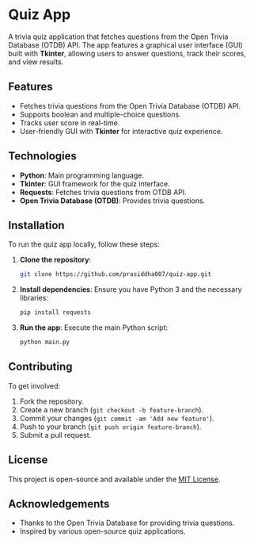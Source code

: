 # Quiz App

A trivia quiz application that fetches questions from the Open Trivia Database (OTDB) API. The app features a graphical user interface (GUI) built with **Tkinter**, allowing users to answer questions, track their scores, and view results.

## Features

- Fetches trivia questions from the Open Trivia Database (OTDB) API.
- Supports boolean and multiple-choice questions.
- Tracks user score in real-time.
- User-friendly GUI with **Tkinter** for interactive quiz experience.

## Technologies

- **Python**: Main programming language.
- **Tkinter**: GUI framework for the quiz interface.
- **Requests**: Fetches trivia questions from OTDB API.
- **Open Trivia Database (OTDB)**: Provides trivia questions.

## Installation

To run the quiz app locally, follow these steps:

1. **Clone the repository**:
   ```bash
   git clone https://github.com/prasiddha007/quiz-app.git

2. **Install dependencies**:
   Ensure you have Python 3 and the necessary libraries:
   ```bash
   pip install requests
   ```

3. **Run the app**:
   Execute the main Python script:
   ```bash
   python main.py
   ```

## Contributing

To get involved:

1. Fork the repository.
2. Create a new branch (`git checkout -b feature-branch`).
3. Commit your changes (`git commit -am 'Add new feature'`).
4. Push to your branch (`git push origin feature-branch`).
5. Submit a pull request.

## License

This project is open-source and available under the [MIT License](LICENSE).

## Acknowledgements

- Thanks to the Open Trivia Database for providing trivia questions.
- Inspired by various open-source quiz applications.
```
